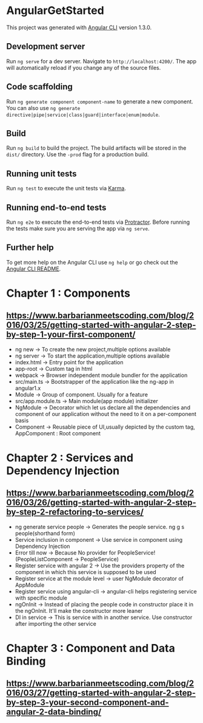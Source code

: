 # AngularGetStarted

This project was generated with [Angular CLI](https://github.com/angular/angular-cli) version 1.3.0.

## Development server

Run `ng serve` for a dev server. Navigate to `http://localhost:4200/`. The app will automatically reload if you change any of the source files.

## Code scaffolding

Run `ng generate component component-name` to generate a new component. You can also use `ng generate directive|pipe|service|class|guard|interface|enum|module`.

## Build

Run `ng build` to build the project. The build artifacts will be stored in the `dist/` directory. Use the `-prod` flag for a production build.

## Running unit tests

Run `ng test` to execute the unit tests via [Karma](https://karma-runner.github.io).

## Running end-to-end tests

Run `ng e2e` to execute the end-to-end tests via [Protractor](http://www.protractortest.org/).
Before running the tests make sure you are serving the app via `ng serve`.

## Further help

To get more help on the Angular CLI use `ng help` or go check out the [Angular CLI README](https://github.com/angular/angular-cli/blob/master/README.md).


# Chapter 1 : Components
## https://www.barbarianmeetscoding.com/blog/2016/03/25/getting-started-with-angular-2-step-by-step-1-your-first-component/

* ng new -> To create the new project,multiple options available
* ng server -> To start the application,multiple options available
* index.html -> Entry point for the application
* app-root -> Custom tag in html
* webpack -> Browser independent module bundler for the application
* src/main.ts -> Bootstrapper of the application like the ng-app in angular1.x
* Module -> Group of component. Usually for a feature
* src/app.module.ts -> Main module(app module) initializer
* NgModule -> Decorator which let us declare all the dependencies and component of our application without the need to it on a per-component basis
* Component -> Reusable piece of UI,usually depicted by the custom tag, AppComponent : Root component 


# Chapter 2 : Services and Dependency Injection
## https://www.barbarianmeetscoding.com/blog/2016/03/26/getting-started-with-angular-2-step-by-step-2-refactoring-to-services/

* ng generate service people -> Generates the people service. ng g s people(shorthand form)
* Service inclusion in component -> Use service in component using Dependency Injection
* Error till now -> Because No provider for PeopleService! (PeopleListComponent -> PeopleService)
* Register service with angular 2 -> Use the providers property of the component in which this service is supposed to be used
* Register service at the module level -> user NgModule decorator of AppModule
* Register service using angular-cli -> angular-cli helps registering service with specific module
* ngOnInit -> Instead of placing the people code in constructor place it in the ngOnInit. It'll make the constructor more leaner
* DI in service -> This is service with in another service. Use constructor after importing the other service

# Chapter 3 : Component and Data Binding
## https://www.barbarianmeetscoding.com/blog/2016/03/27/getting-started-with-angular-2-step-by-step-3-your-second-component-and-angular-2-data-binding/